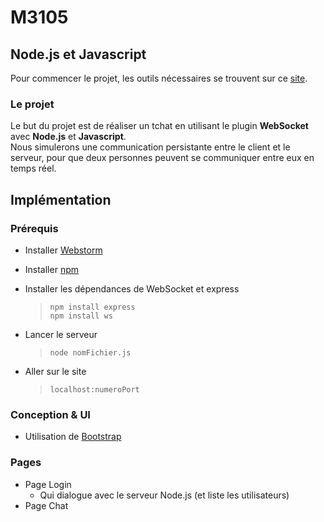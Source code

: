 # M3105
## Node.js et Javascript

Pour commencer le projet, les outils nécessaires se trouvent sur ce [site](http://telmat.io/work/M3500/session1/).

### Le projet
Le but du projet est de réaliser un tchat en utilisant le plugin **WebSocket** avec **Node.js** et **Javascript**.  
Nous simulerons une communication persistante entre le client et le serveur, pour que deux personnes peuvent se communiquer entre eux en temps réel.

## Implémentation

### Prérequis

- Installer [Webstorm](https://www.jetbrains.com/webstorm/)
- Installer [npm](https://nodejs.org/en/download/)
- Installer les dépendances de WebSocket et express  

    >  `npm install express`  
       `npm install ws`

- Lancer le serveur

    > `node nomFichier.js`

- Aller sur le site

    > `localhost:numeroPort`

### Conception & UI

- Utilisation de [Bootstrap](http://getbootstrap.com/)

### Pages

- Page Login
    - Qui dialogue avec le serveur Node.js (et liste les utilisateurs)
- Page Chat 
